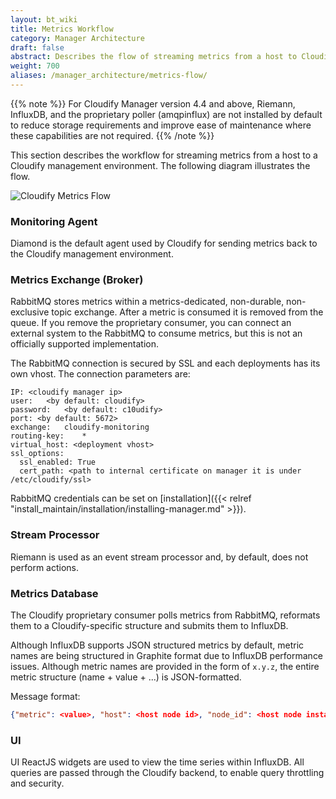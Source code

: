 ```yaml
---
layout: bt_wiki
title: Metrics Workflow
category: Manager Architecture
draft: false
abstract: Describes the flow of streaming metrics from a host to Cloudify's Management Environment
weight: 700
aliases: /manager_architecture/metrics-flow/
---
```

{{% note %}}
For Cloudify Manager version 4.4 and above, Riemann, InfluxDB, and the proprietary poller (amqpinflux) are not installed by default to reduce storage requirements and improve ease of maintenance where these capabilities are not required.
{{% /note %}}

This section describes the workflow for streaming metrics from a host to a Cloudify management environment. The following diagram illustrates the flow.


![Cloudify Metrics Flow]( /images/architecture/cloudify_flow_metrics.png )

### Monitoring Agent

Diamond is the default agent used by Cloudify for sending metrics back to the Cloudify management environment.

### Metrics Exchange (Broker)

RabbitMQ stores metrics within a metrics-dedicated, non-durable, non-exclusive topic exchange. After a metric is consumed it is removed from the queue.
If you remove the proprietary consumer, you can connect an external system to the RabbitMQ to consume metrics, but this is not an officially supported implementation.

The RabbitMQ connection is secured by SSL and each deployments has its own vhost. The connection parameters are:
```
IP:	<cloudify manager ip>
user:	<by default: cloudify>
password:	<by default: c10udify>
port: <by default: 5672>
exchange:	cloudify-monitoring
routing-key:	*
virtual_host: <deployment vhost>
ssl_options:
  ssl_enabled: True
  cert_path: <path to internal certificate on manager it is under /etc/cloudify/ssl>
```
RabbitMQ credentials can be set on [installation]({{< relref "install_maintain/installation/installing-manager.md" >}}).

### Stream Processor

Riemann is used as an event stream processor and, by default, does not perform actions.

### Metrics Database

The Cloudify proprietary consumer polls metrics from RabbitMQ, reformats them to a Cloudify-specific structure and submits them to InfluxDB.

Although InfluxDB supports JSON structured metrics by default, metric names are being structured in Graphite format due to InfluxDB performance issues. Although metric names are provided in the form of `x.y.z`, the entire metric structure (name + value + ...) is JSON-formatted. 

Message format:
```json
{"metric": <value>, "host": <host node id>, "node_id": <host node instance id>, "path": <path of the metric>, "node_name": <node instance id>, "time": <unix timestamp>, "deployment_id": <deployment id>, "type": <metric type>}
```

### UI

UI ReactJS widgets are used to view the time series within InfluxDB. All queries are passed through the Cloudify backend, to enable query throttling and security. 



